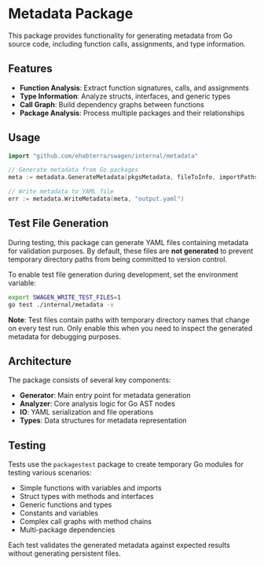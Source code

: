 # Metadata Package

This package provides functionality for generating metadata from Go source code, including function calls, assignments, and type information.

## Features

- **Function Analysis**: Extract function signatures, calls, and assignments
- **Type Information**: Analyze structs, interfaces, and generic types
- **Call Graph**: Build dependency graphs between functions
- **Package Analysis**: Process multiple packages and their relationships

## Usage

```go
import "github.com/ehabterra/swagen/internal/metadata"

// Generate metadata from Go packages
meta := metadata.GenerateMetadata(pkgsMetadata, fileToInfo, importPaths, fset)

// Write metadata to YAML file
err := metadata.WriteMetadata(meta, "output.yaml")
```

## Test File Generation

During testing, this package can generate YAML files containing metadata for validation purposes. By default, these files are **not generated** to prevent temporary directory paths from being committed to version control.

To enable test file generation during development, set the environment variable:

```bash
export SWAGEN_WRITE_TEST_FILES=1
go test ./internal/metadata -v
```

**Note**: Test files contain paths with temporary directory names that change on every test run. Only enable this when you need to inspect the generated metadata for debugging purposes.

## Architecture

The package consists of several key components:

- **Generator**: Main entry point for metadata generation
- **Analyzer**: Core analysis logic for Go AST nodes
- **IO**: YAML serialization and file operations
- **Types**: Data structures for metadata representation

## Testing

Tests use the `packagestest` package to create temporary Go modules for testing various scenarios:

- Simple functions with variables and imports
- Struct types with methods and interfaces
- Generic functions and types
- Constants and variables
- Complex call graphs with method chains
- Multi-package dependencies

Each test validates the generated metadata against expected results without generating persistent files. 